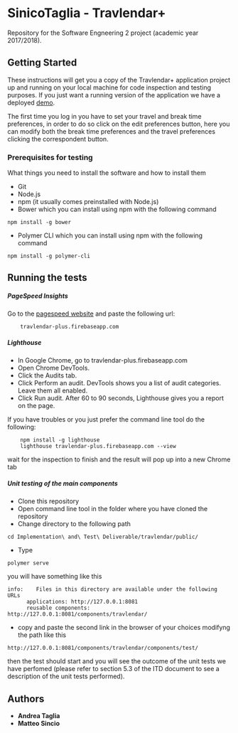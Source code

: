 # SinicoTaglia - Travlendar+

Repository for the Software Engneering 2 project (academic year 2017/2018).

## Getting Started

These instructions will get you a copy of the Travlendar+ application project up and running on your local machine for code inspection and testing purposes.
If you just want a running version of the application we have a deployed [demo](https://travlendar-plus.firebaseapp.com/).

The first time you log in you have to set your travel and break time preferences, in order to do so click on the edit preferences button, here you can modify both the break time preferences and the travel preferences clicking the correspondent button. 

### Prerequisites for testing

What things you need to install the software and how to install them
* Git
* Node.js
* npm (it usually comes preinstalled with Node.js)
* Bower
which you can install using npm with the following command
```
npm install -g bower
```
* Polymer CLI
which you can install using npm with the following command
```
npm install -g polymer-cli
```

## Running the tests

##### PageSpeed Insights
Go to the [pagespeed website](https://developers.google.com/speed/pagespeed/insights/) and paste the following url:
```
    travlendar-plus.firebaseapp.com
```

##### Lighthouse
* In Google Chrome, go to travlendar-plus.firebaseapp.com
* Open Chrome DevTools.
* Click the Audits tab.
* Click Perform an audit. DevTools shows you a list of audit categories. Leave them all enabled.
* Click Run audit. After 60 to 90 seconds, Lighthouse gives you a report on the page.

If you have troubles or you just prefer the command line tool do the following:
```
    npm install -g lighthouse
    lighthouse travlendar-plus.firebaseapp.com --view
```
wait for the inspection to finish and the result will pop up into a new Chrome tab

##### Unit testing of the main components
* Clone this repository
* Open command line tool in the folder where you have cloned the repository
* Change directory to the following path
```
cd Implementation\ and\ Test\ Deliverable/travlendar/public/
```
* Type 
```
polymer serve
```
you will have something like this
```
info:    Files in this directory are available under the following URLs
      applications: http://127.0.0.1:8081
      reusable components: http://127.0.0.1:8081/components/travlendar/
```
* copy and paste the second link in the browser of your choices modifyng the path like this
```
http://127.0.0.1:8081/components/travlendar/components/test/
```
then the test should start and you will see the outcome of the unit tests we have perfomed (please refer to section 5.3 of the ITD document to see a description of the unit tests performed).

## Authors

* **Andrea Taglia**
* **Matteo Sincio**
